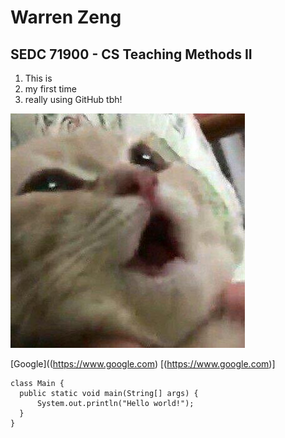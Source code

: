
# Warren Zeng
## SEDC 71900 - CS Teaching Methods II

1. This is
2. my first time
3. really using GitHub tbh!

[cat]: https://github.com/hunter-teacher-cert/methods-work-warrenzeng15/blob/08197820df2ae57175328ffa26c1b1cfc5ffb0f7/cat.jpg "Cat"
![alt text][cat]


[Google]((https://www.google.com)
[(https://www.google.com)]

```
class Main {
  public static void main(String[] args) {
      System.out.println("Hello world!");
  }
}
```


